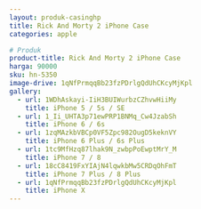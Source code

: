 ```yaml
---
layout: produk-casinghp
title: Rick And Morty 2 iPhone Case
categories: apple

# Produk
product-title: Rick And Morty 2 iPhone Case
harga: 90000
sku: hn-5350
image-drive: 1qNfPrmqqBb23fzPDrlgQdUhCKcyMjKpl
gallery:
  - url: 1WDhAskayi-IiH3BUIWurbzCZhvwHiiMy
    title: iPhone 5 / 5s / SE
  - url: 1_Ii_UHTA3p71ewPRP1BNMq_Cw4JzabSh
    title: iPhone 6 / 6s
  - url: 1zqMAzkbVBCp0VF5Zpc982OugD5keknVY
    title: iPhone 6 Plus / 6s Plus
  - url: 1tc9MfHzq87lhak9N_zwbpPoEwptMrY_M
    title: iPhone 7 / 8
  - url: 18cC8419FxYIAjN4lqwkbMw5CRDqOhFmT
    title: iPhone 7 Plus / 8 Plus
  - url: 1qNfPrmqqBb23fzPDrlgQdUhCKcyMjKpl
    title: iPhone X
---
```

